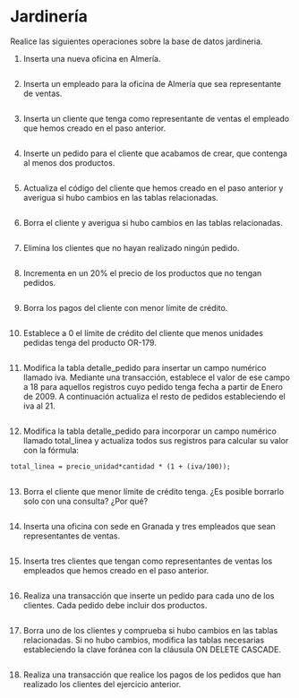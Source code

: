 # Jardinería
Realice las siguientes operaciones sobre la base de datos jardineria.

1. Inserta una nueva oficina en Almería.
```sql

```



2. Inserta un empleado para la oficina de Almería que sea representante de ventas.
```sql

```



3. Inserta un cliente que tenga como representante de ventas el empleado que hemos creado en el paso anterior.
```sql

```



4. Inserte un pedido para el cliente que acabamos de crear, que contenga al menos dos productos.
```sql

```



5. Actualiza el código del cliente que hemos creado en el paso anterior y averigua si hubo cambios en las tablas relacionadas.
```sql

```



6. Borra el cliente y averigua si hubo cambios en las tablas relacionadas.
```sql

```



7. Elimina los clientes que no hayan realizado ningún pedido.
```sql

```



8. Incrementa en un 20% el precio de los productos que no tengan pedidos.
```sql

```



9. Borra los pagos del cliente con menor límite de crédito.
```sql

```



10. Establece a 0 el límite de crédito del cliente que menos unidades pedidas tenga del producto OR-179.
```sql

```



11. Modifica la tabla detalle_pedido para insertar un campo numérico llamado iva. Mediante una transacción, establece el valor de ese campo a 18 para aquellos registros cuyo pedido tenga fecha a partir de Enero de 2009. A continuación actualiza el resto de pedidos estableciendo el iva al 21.
```sql

```



12. Modifica la tabla detalle_pedido para incorporar un campo numérico llamado total_linea y actualiza todos sus registros para calcular su valor con la fórmula:
```txt
total_linea = precio_unidad*cantidad * (1 + (iva/100));
```
```sql

```



13. Borra el cliente que menor límite de crédito tenga. ¿Es posible borrarlo solo con una consulta? ¿Por qué?
```sql

```




14. Inserta una oficina con sede en Granada y tres empleados que sean representantes de ventas.
```sql

```



15. Inserta tres clientes que tengan como representantes de ventas los empleados que hemos creado en el paso anterior.
```sql

```



16. Realiza una transacción que inserte un pedido para cada uno de los clientes. Cada pedido debe incluir dos productos.
```sql

```



17. Borra uno de los clientes y comprueba si hubo cambios en las tablas relacionadas. Si no hubo cambios, modifica las tablas necesarias estableciendo la clave foránea con la cláusula ON DELETE CASCADE.
```sql

```



18. Realiza una transacción que realice los pagos de los pedidos que han realizado los clientes del ejercicio anterior.
```sql

```
